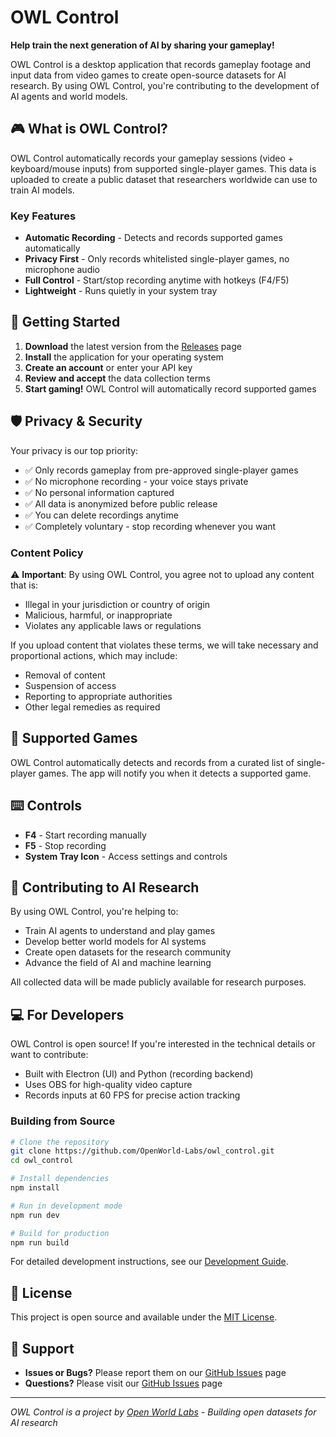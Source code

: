 # OWL Control

**Help train the next generation of AI by sharing your gameplay!**

OWL Control is a desktop application that records gameplay footage and input data from video games to create open-source datasets for AI research. By using OWL Control, you're contributing to the development of AI agents and world models.

## 🎮 What is OWL Control?

OWL Control automatically records your gameplay sessions (video + keyboard/mouse inputs) from supported single-player games. This data is uploaded to create a public dataset that researchers worldwide can use to train AI models.

### Key Features

- **Automatic Recording** - Detects and records supported games automatically
- **Privacy First** - Only records whitelisted single-player games, no microphone audio
- **Full Control** - Start/stop recording anytime with hotkeys (F4/F5)
- **Lightweight** - Runs quietly in your system tray

## 🚀 Getting Started

1. **Download** the latest version from the [Releases](https://github.com/OpenWorld-Labs/owl_control/releases) page
2. **Install** the application for your operating system
3. **Create an account** or enter your API key
4. **Review and accept** the data collection terms
5. **Start gaming!** OWL Control will automatically record supported games

## 🛡️ Privacy & Security

Your privacy is our top priority:

- ✅ Only records gameplay from pre-approved single-player games
- ✅ No microphone recording - your voice stays private
- ✅ No personal information captured
- ✅ All data is anonymized before public release
- ✅ You can delete recordings anytime
- ✅ Completely voluntary - stop recording whenever you want

### Content Policy

⚠️ **Important**: By using OWL Control, you agree not to upload any content that is:
- Illegal in your jurisdiction or country of origin
- Malicious, harmful, or inappropriate
- Violates any applicable laws or regulations

If you upload content that violates these terms, we will take necessary and proportional actions, which may include:
- Removal of content
- Suspension of access
- Reporting to appropriate authorities
- Other legal remedies as required

## 🎯 Supported Games

OWL Control automatically detects and records from a curated list of single-player games. The app will notify you when it detects a supported game.

## ⌨️ Controls

- **F4** - Start recording manually
- **F5** - Stop recording
- **System Tray Icon** - Access settings and controls

## 🤝 Contributing to AI Research

By using OWL Control, you're helping to:

- Train AI agents to understand and play games
- Develop better world models for AI systems
- Create open datasets for the research community
- Advance the field of AI and machine learning

All collected data will be made publicly available for research purposes.

## 💻 For Developers

OWL Control is open source! If you're interested in the technical details or want to contribute:

- Built with Electron (UI) and Python (recording backend)
- Uses OBS for high-quality video capture
- Records inputs at 60 FPS for precise action tracking

### Building from Source

```bash
# Clone the repository
git clone https://github.com/OpenWorld-Labs/owl_control.git
cd owl_control

# Install dependencies
npm install

# Run in development mode
npm run dev

# Build for production
npm run build
```

For detailed development instructions, see our [Development Guide](docs/development.md).

## 📄 License

This project is open source and available under the [MIT License](LICENSE).

## 🙋 Support

- **Issues or Bugs?** Please report them on our [GitHub Issues](https://github.com/OpenWorld-Labs/owl_control/issues) page
- **Questions?** Please visit our [GitHub Issues](https://github.com/OpenWorld-Labs/owl_control/issues) page

---

*OWL Control is a project by [Open World Labs](https://openworldlabs.com) - Building open datasets for AI research*
